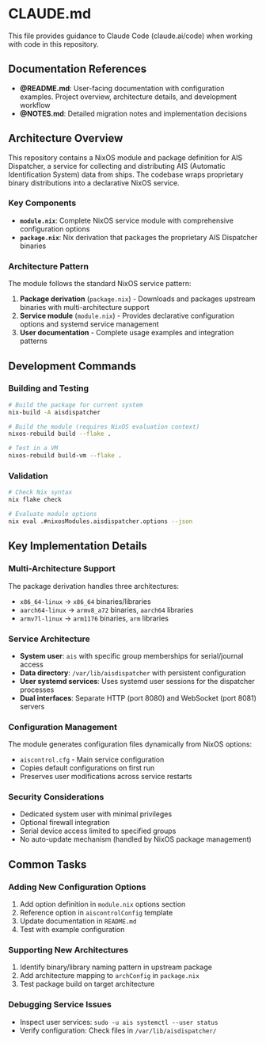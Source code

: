 # CLAUDE.md

This file provides guidance to Claude Code (claude.ai/code) when working with code in this repository.

## Documentation References

- **@README.md**: User-facing documentation with configuration examples. Project overview, architecture details, and development workflow
- **@NOTES.md**: Detailed migration notes and implementation decisions

## Architecture Overview

This repository contains a NixOS module and package definition for AIS Dispatcher, a service for collecting and distributing AIS (Automatic Identification System) data from ships. The codebase wraps proprietary binary distributions into a declarative NixOS service.

### Key Components

- **`module.nix`**: Complete NixOS service module with comprehensive configuration options
- **`package.nix`**: Nix derivation that packages the proprietary AIS Dispatcher binaries 

### Architecture Pattern

The module follows the standard NixOS service pattern:
1. **Package derivation** (`package.nix`) - Downloads and packages upstream binaries with multi-architecture support
2. **Service module** (`module.nix`) - Provides declarative configuration options and systemd service management
3. **User documentation** - Complete usage examples and integration patterns

## Development Commands

### Building and Testing
```bash
# Build the package for current system
nix-build -A aisdispatcher

# Build the module (requires NixOS evaluation context)
nixos-rebuild build --flake .

# Test in a VM
nixos-rebuild build-vm --flake .
```

### Validation
```bash
# Check Nix syntax
nix flake check

# Evaluate module options
nix eval .#nixosModules.aisdispatcher.options --json
```

## Key Implementation Details

### Multi-Architecture Support
The package derivation handles three architectures:
- `x86_64-linux` → `x86_64` binaries/libraries
- `aarch64-linux` → `armv8_a72` binaries, `aarch64` libraries  
- `armv7l-linux` → `arm1176` binaries, `arm` libraries

### Service Architecture
- **System user**: `ais` with specific group memberships for serial/journal access
- **Data directory**: `/var/lib/aisdispatcher` with persistent configuration
- **User systemd services**: Uses systemd user sessions for the dispatcher processes
- **Dual interfaces**: Separate HTTP (port 8080) and WebSocket (port 8081) servers

### Configuration Management
The module generates configuration files dynamically from NixOS options:
- `aiscontrol.cfg` - Main service configuration
- Copies default configurations on first run
- Preserves user modifications across service restarts

### Security Considerations
- Dedicated system user with minimal privileges
- Optional firewall integration
- Serial device access limited to specified groups
- No auto-update mechanism (handled by NixOS package management)

## Common Tasks

### Adding New Configuration Options
1. Add option definition in `module.nix` options section
2. Reference option in `aiscontrolConfig` template
3. Update documentation in `README.md`
4. Test with example configuration

### Supporting New Architectures
1. Identify binary/library naming pattern in upstream package
2. Add architecture mapping to `archConfig` in `package.nix`
3. Test package build on target architecture

### Debugging Service Issues
- Inspect user services: `sudo -u ais systemctl --user status`
- Verify configuration: Check files in `/var/lib/aisdispatcher/`
